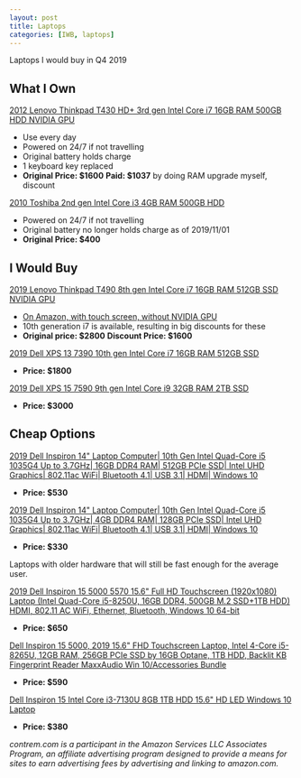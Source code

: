 ```yaml
---
layout: post
title: Laptops
categories: [IWB, laptops]
---
```


Laptops I would buy in Q4 2019

## What I Own

[2012 Lenovo Thinkpad T430 HD+ 3rd gen Intel Core i7 16GB RAM 500GB HDD NVIDIA GPU](https://www.lenovo.com/us/en/laptops/thinkpad/t-series/t430/)
- Use every day
- Powered on 24/7 if not travelling
- Original battery holds charge
- 1 keyboard key replaced
- **Original Price: $1600** **Paid: $1037** by doing RAM upgrade myself, discount

[2010 Toshiba 2nd gen Intel Core i3 4GB RAM 500GB HDD](https://www.lenovo.com/us/en/laptops/thinkpad/t-series/t430/)
- Powered on 24/7 if not travelling
- Original battery no longer holds charge as of 2019/11/01
- **Original Price: $400**

## I Would Buy

[2019 Lenovo Thinkpad T490 8th gen Intel Core i7 16GB RAM 512GB SSD NVIDIA GPU](https://www.lenovo.com/us/en/laptops/thinkpad/thinkpad-t-series/T490/p/20N2CTO1WWENUS0/customize#)
- [On Amazon, with touch screen, without NVIDIA GPU](https://www.amazon.com/Lenovo-ThinkPad-T490-Multi-touch-Fingerprint/dp/B07TXM4R2Z?tag=contrem-20)
- 10th generation i7 is available, resulting in big discounts for these
- **Original price: $2800** **Discount Price: $1600**

[2019 Dell XPS 13 7390 10th gen Intel Core i7 16GB RAM 512GB SSD](https://www.dell.com/en-us/work/shop/laptops/new-13/spd/xps-13-7390-laptop)
- **Price: $1800**

[2019 Dell XPS 15 7590 9th gen Intel Core i9 32GB RAM 2TB SSD](https://www.dell.com/en-us/work/shop/dell-laptops-and-notebooks/new-xps-15-7590/spd/xps-15-7590-laptop)
- **Price: $3000**


## Cheap Options

[2019 Dell Inspiron 14" Laptop Computer| 10th Gen Intel Quad-Core i5 1035G4 Up to 3.7GHz| 16GB DDR4 RAM| 512GB PCIe SSD| Intel UHD Graphics| 802.11ac WiFi| Bluetooth 4.1| USB 3.1| HDMI| Windows 10](https://www.amazon.com/Dell-Inspiron-14-Quad-Core-Bluetooth/dp/B081Q3BTX1?tag=contrem-20)
- **Price: $530**

[2019 Dell Inspiron 14" Laptop Computer| 10th Gen Intel Quad-Core i5 1035G4 Up to 3.7GHz| 4GB DDR4 RAM| 128GB PCIe SSD| Intel UHD Graphics| 802.11ac WiFi| Bluetooth 4.1| USB 3.1| HDMI| Windows 10](https://www.amazon.com/Dell-Inspiron-14-Quad-Core-Bluetooth/dp/B081Q3DXD4?tag=contrem-20)
- **Price: $330**

Laptops with older hardware that will still be fast enough for the average user.

[2019 Dell Inspiron 15 5000 5570 15.6" Full HD Touchscreen (1920x1080) Laptop (Intel Quad-Core i5-8250U, 16GB DDR4, 500GB M.2 SSD+1TB HDD) HDMI, 802.11 AC WiFi, Ethernet, Bluetooth, Windows 10 64-bit](https://www.amazon.com/Dell-Inspiron-5000-5570-Laptop/dp/B07N49F51N?tag=contrem-20)
- **Price: $650**

[Dell Inspiron 15 5000, 2019 15.6" FHD Touchscreen Laptop, Intel 4-Core i5-8265U, 12GB RAM, 256GB PCIe SSD by 16GB Optane, 1TB HDD, Backlit KB Fingerprint Reader MaxxAudio Win 10/Accessories Bundle](https://www.amazon.com/Dell-Inspiron-Touchscreen-Fingerprint-Accessories/dp/B07WTZC3JS?tag=contrem-20)
- **Price: $590**

[Dell Inspiron 15 Intel Core i3-7130U 8GB 1TB HDD 15.6" HD LED Windows 10 Laptop](https://www.amazon.com/Dell-Inspiron-i3-7130U-Windows-Laptop/dp/B07GKZJ8CX?tag=contrem-20)
- **Price: $380**

*contrem.com is a participant in the Amazon Services LLC Associates Program, an affiliate advertising program designed to provide a means for sites to earn advertising fees by advertising and linking to amazon.com.*
